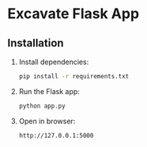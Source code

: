 # Excavate Flask App

## Installation
1. Install dependencies:
   ```bash
   pip install -r requirements.txt
   ```
2. Run the Flask app:
   ```bash
   python app.py
   ```
3. Open in browser:
   ```bash
   http://127.0.0.1:5000
   ```
